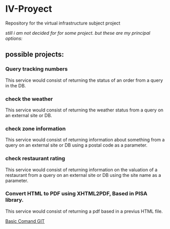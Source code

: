 # IV-Proyect
Repository for the virtual infrastructure subject project

*still i am not decided for for some project. but these are my principal options:* 

## possible projects:


### Query tracking numbers
  This service would consist of returning the status of an order from a query in the DB.

### check the weather
  This service would consist of returning the weather status from a query on an external site or DB.

### check zone information
  This service would consist of returning information about something from a query on an external site or DB using a postal code as a   parameter.

### check restaurant rating
  This service would consist of returning information on the valuation of a restaurant from a query on an external site or DB using the site name as a parameter.

### Convert HTML to PDF using XHTML2PDF, Based in PISA library.
  This service would consist of returning a pdf based in a previus HTML file.




[Basic Comand GIT](https://github.com/alexrodriguezlop/IV-Proyect/blob/master/Git.md)